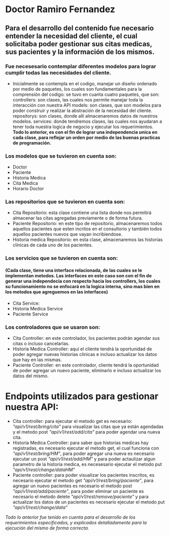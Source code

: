 # Doctor Ramiro Fernandez

## Para el desarrollo del contenido fue necesario entender la necesidad del cliente, el cual solicitaba poder gestionar sus citas medicas, sus pacientes y la información de los mismos.

### Fue necesesario contemplar diferentes modelos para lograr cumplir todas las necesidades del cliente.

- Inicialmente se contempla en el codigo, manejar un diseño ordenado por medio de paquetes,
los cuales son fundamentales para la comprensión del codigo: se tuvo en cuanta cuatro paquetes, que son:
controllers: son clases, las cuales nos permite manejar toda la interacción con nuestra API
models: son clases, que son modelos para poder construir y realizar la abstración de la necesidad del cliente. 
repositorys: son clases, donde allí almacenaremos datos de nuestros modelos.
services: donde tendremos clases, las cuales nos ayudaran a tener toda nuestra logica de negocio y ejecutar los requerimientos. 
**Todo lo anterior, es con el fin de lograr una independencia unica en cada clase, para reflejar un orden por medio de las 
buenas practicas de programación.**

### Los modelos que se tuvieron en cuenta son:
- Doctor
- Paciente
- Historia Medica
- Cita Medica
- Horario Doctor

### Las repositorios que se tuvieron en cuenta son:
- Cita Repositorio: esta clase contiene una lista donde nos permitirá almacenar las citas agregadas previamente o de forma futura. 
- Paciente Repositorio: en este tipo de repositorio, almacenaremos todos aquellos pacientes que esten incritos en el consultorio y también todos aquellos pacientes nuevos que vayan incribiendose.
- Historia medica Repositorio: en esta clase, almacenaremos las historias clinicas de cada uno de los pacientes.

### Los servicios que se tuvieron en cuenta son:
#### **(Cada clase, tiene una interface relacionada, de las cuales se le implementan metodos. Las interfaces en este caso son con el fin de generar una independecia con respecto hacia los controllers, los cuales su funcionamiento no se enfocará en la logica interna, sino mas bien en los metodos que agreguemos en las interfaces)** 
- Cita Service: 
- Historia Medica Service
- Paciente Service

### Los controladores que se usaron son:
- Cita Controller: en este controlador, los pacientes podrán agendar sus citas o incluso cancelarlas.
- Historia Medica Controller: aquí el cliente tendrá la oportunidad de poder agregar nuevas historias clinicas e incluso actualizar los datos que hay en las mismas.
- Paciente Controller: en este controlador, cliente tendrá la oportunidad de poder agregar un nuevo paciente, eliminarlo e incluso actualizar los datos del mismo.

# Endpoints utilizados para gestionar nuestra API:
- Cita controller: para ejecutar el metodo get es necesario:  *"api/v1/rest/bring/cita"* para visualizar las citas que ya están agendadas y el metodo post *"api/v1/rest/add/cita"* para poder agendar una nueva cita.
- Historia Medica Controller: para saber que historias medicas hay registradas, es necesario ejecutar el metodo get, el cual funciona con *"api/v1/rest/bring/HM"*, para poder agregar una nueva es necesario ejecutar un post *"api/v1/rest/add/HM"* y para poder actaulizar algun parametro de la historia medica, es necesesario ejecutar el metodo put *"api/v1/rest/change/dataHM"* 
- Paciente controller: para poder visualizar los pacientes inscritos, es necesario ejecutar el metodo get *"api/v1/rest/bring/paciente"*, para agregar un nuevo pacientes es necesario el metodo post *"api/v1/rest/add/paciente"*, para poder eliminar un paciente es necesario el metodo delete *"api/v1/rest/remove/paciente"* y para actualizar los datos de un pacientes es necesario ejecutar el metodo put *"api/v1/rest/change/data"*

*Todo lo anterior fue tenido en cuenta para el desarrollo de los requerimientos especificados, y explicados detalladamente para la ejecución del mismo de forma correcta.*
